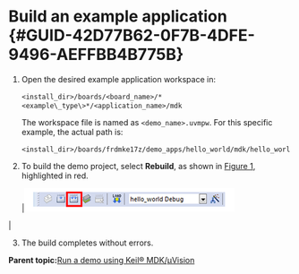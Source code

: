# Build an example application {#GUID-42D77B62-0F7B-4DFE-9496-AEFFBB4B775B}

1.  Open the desired example application workspace in:

    ```
    <install_dir>/boards/<board_name>/*<example\_type\>*/<application_name>/mdk
    ```

    The workspace file is named as `<demo_name>.uvmpw`. For this specific example, the actual path is:

    ```
    <install_dir>/boards/frdmke17z/demo_apps/hello_world/mdk/hello_world.uvmpw
    ```

2.  To build the demo project, select **Rebuild**, as shown in [Figure 1](build_an_example_application_003.md#FIG_BUILDTHEDEMO), highlighted in red.

    |![](../images/keil_build_the_demo.png "Build the demo")

|

3.  The build completes without errors.

**Parent topic:**[Run a demo using Keil® MDK/μVision](../topics/run_a_demo_using_keil__mdk_vision.md)

